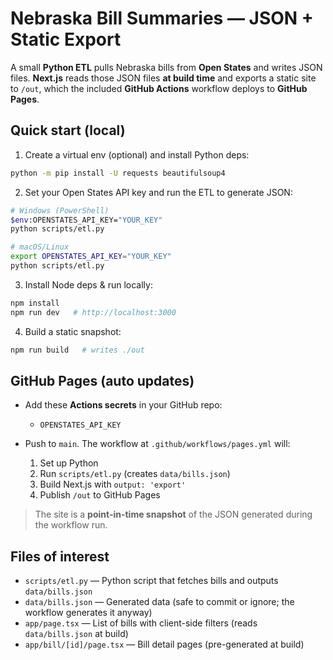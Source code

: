 # Nebraska Bill Summaries — JSON + Static Export

A small **Python ETL** pulls Nebraska bills from **Open States** and writes JSON files. **Next.js** reads those JSON files **at build time** and exports a static site to `/out`, which the included **GitHub Actions** workflow deploys to **GitHub Pages**.

## Quick start (local)

1) Create a virtual env (optional) and install Python deps:
```bash
python -m pip install -U requests beautifulsoup4
```

2) Set your Open States API key and run the ETL to generate JSON:
```bash
# Windows (PowerShell)
$env:OPENSTATES_API_KEY="YOUR_KEY"
python scripts/etl.py

# macOS/Linux
export OPENSTATES_API_KEY="YOUR_KEY"
python scripts/etl.py
```

3) Install Node deps & run locally:
```bash
npm install
npm run dev   # http://localhost:3000
```

4) Build a static snapshot:
```bash
npm run build   # writes ./out
```

## GitHub Pages (auto updates)

- Add these **Actions secrets** in your GitHub repo:
  - `OPENSTATES_API_KEY`

- Push to `main`. The workflow at `.github/workflows/pages.yml` will:
  1) Set up Python
  2) Run `scripts/etl.py` (creates `data/bills.json`)
  3) Build Next.js with `output: 'export'`
  4) Publish `/out` to GitHub Pages

> The site is a **point-in-time snapshot** of the JSON generated during the workflow run.

## Files of interest
- `scripts/etl.py` — Python script that fetches bills and outputs `data/bills.json`
- `data/bills.json` — Generated data (safe to commit or ignore; the workflow generates it anyway)
- `app/page.tsx` — List of bills with client-side filters (reads `data/bills.json` at build)
- `app/bill/[id]/page.tsx` — Bill detail pages (pre-generated at build)

